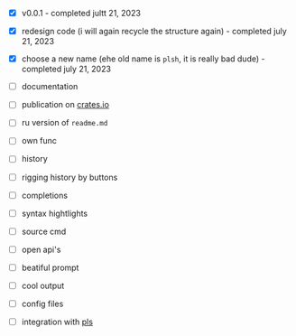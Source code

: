 - [x] v0.0.1 - completed jultt 21, 2023
- [x] redesign code (i will again recycle the structure again) - completed july 21, 2023
- [x] choose a new name (еhe old name is `plsh`, it is really bad dude) - completed july 21, 2023

- [ ] documentation
- [ ] publication on [crates.io](crates.io)

- [ ] ru version of `readme.md`

- [ ] own func
- [ ] history
- [ ] rigging history by buttons
- [ ] completions
- [ ] syntax hightlights
- [ ] source cmd
- [ ] open api's
- [ ] beatiful prompt
- [ ] cool output
- [ ] config files
- [ ] integration with [pls](https://github.com/h1kkar/pls)